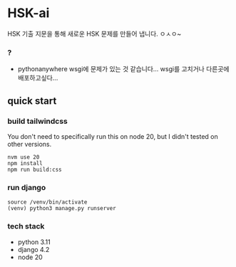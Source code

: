 # HSK-ai
HSK 기출 지문을 통해 새로운 HSK 문제를 만들어 냅니다. ㅇㅅㅇ~ 

### ?
* pythonanywhere wsgi에 문제가 있는 것 같습니다... wsgi를 고치거나 다른곳에 배포하고싶다...

## quick start
### build tailwindcss
You don't need to specifically run this on node 20, but I didn't tested on other versions.
```
nvm use 20
npm install
npm run build:css
``` 
### run django
```
source /venv/bin/activate
(venv) python3 manage.py runserver
```

### tech stack
* python 3.11
* django 4.2
* node 20